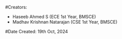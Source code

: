 #Creators:
  - Haseeb Ahmed S (ECE 1st Year, BMSCE)
  - Madhav Krishnan Natarajan (CSE 1st Year, BMSCE)
    
#Date Created:
19th Oct, 2024
